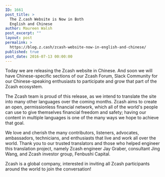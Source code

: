 ```yaml
---
ID: 1661
post_title: >
  The Z.cash Website is Now in Both
  English and Chinese
author: Maureen Walsh
post_excerpt: ""
layout: post
permalink: >
  https://blog.z.cash/zcash-website-now-in-english-and-chinese/
published: true
post_date: 2016-07-13 00:00:00
---
```

<p>Today we are releasing the Zcash website in Chinese. And soon we will have Chinese-specific sections of our Zcash Forum, Slack Community for our Chinese-speaking enthusiasts to participate and grow that part of the Zcash ecosystem.</p>
<p>The Zcash team is proud of this release, as we intend to translate the site into many other languages over the coming months. Zcash aims to create an open, permissionless financial network, which all of the world's people can use to give themselves financial freedom and safety; having our content in multiple languages is one of the many ways we hope to achieve that goal.</p>
<p>We love and cherish the many contributors, listeners, advocates, ambassadors, technicians, and enthusiasts that live and work all over the world. Thank you to our trusted translators and those who helped engineer this translation project, namely Zcash engineer Jay Graber, consultant Jing Wang, and Zcash investor group, Fenbushi Capital.</p>
<p>Zcash is a global company, interested in inviting all Zcash participants around the world  to join the conversation!</p>